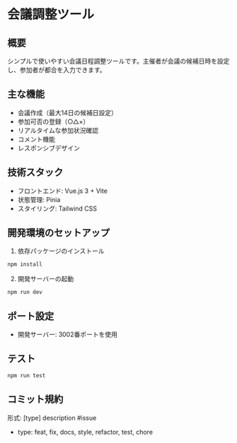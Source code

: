 # 会議調整ツール

## 概要
シンプルで使いやすい会議日程調整ツールです。主催者が会議の候補日時を設定し、参加者が都合を入力できます。

## 主な機能
- 会議作成（最大14日の候補日設定）
- 参加可否の登録（○△×）
- リアルタイムな参加状況確認
- コメント機能
- レスポンシブデザイン

## 技術スタック
- フロントエンド: Vue.js 3 + Vite
- 状態管理: Pinia
- スタイリング: Tailwind CSS

## 開発環境のセットアップ
1. 依存パッケージのインストール
```bash
npm install
```

2. 開発サーバーの起動
```bash
npm run dev
```

## ポート設定
- 開発サーバー: 3002番ポートを使用

## テスト
```bash
npm run test
```

## コミット規約
形式: [type] description #issue
- type: feat, fix, docs, style, refactor, test, chore
